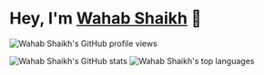 # Hey, I'm [Wahab Shaikh](https://wahabshaikh.github.io) 👋

<!--
- 🔭 I’m currently working on 
- 🌱 I’m currently learning 
- 👯 I’m looking to collaborate on 
- 🤔 I’m looking for help with 
- 💬 Ask me about 
- 📫 How to reach me:
- ⚡ Fun fact: 
-->

![Wahab Shaikh's GitHub profile views](https://komarev.com/ghpvc/?username=wahabshaikh)

![Wahab Shaikh's GitHub stats](https://github-readme-stats.vercel.app/api?username=wahabshaikh&show_icons=true&include_all_commits=true&theme=tokyonight)
![Wahab Shaikh's top languages](https://github-readme-stats.vercel.app/api/top-langs/?username=wahabshaikh&layout=compact&theme=tokyonight)
